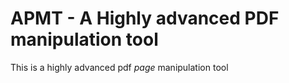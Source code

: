 # APMT - A Highly advanced PDF manipulation tool

This is a highly advanced pdf *page* manipulation tool
